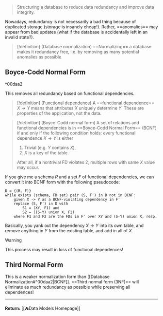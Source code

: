 > Structuring a database to reduce data redundancy and improve data integrity.

Nowadays, redundancy is not necessarily a bad thing because of duplicated storage (storage is insanely cheap!). Rather, ==anomalies== may appear from bad updates (what if the database is accidentally left in an invalid state?).

> [!definition] (Database normalization)
> ==Normalizing== a database makes it redundancy free, i.e. by removing as many potential anomalies as possible. 

## Boyce-Codd Normal Form

^00daa2

This removes all redundancy based on functional dependencies.

> [!definition] (Functional dependence)
> A ==functional dependence== $X \to Y$ means that attributes $X$ uniquely determine $Y$. These are properties of the application, not the data.

> [!definition] (Boyce-Codd normal form)
> A set of relations and functional dependencies is in ==Boyce-Codd Normal Form== (BCNF) if and only if the following condition holds: every functional dependence $X\to Y$ is either
> 
> 1. Trivial (e.g. $Y$ contains $X$),
> 2. $X$ is a key of the table.
> 
> After all, if a nontrivial FD violates 2, multiple rows with same $X$ value may occur.

If you give me a schema $R$ and a set $F$ of functional dependencies, we can convert it into BCNF form with the following pseudocode:

```
D = {(R, F)}
while exists (schema, FD set) pair (S, F') in D not in BCNF:
	given X -> Y as a BCNF-violating dependency in F'
	replace (S, F') in D with
		S1 = (XY, F1) and
		S2 = ((S-Y) union X, F2)
	where F1 and F2 are the FDs in F' over XY and (S-Y) union X, resp.
```

Basically, you yank out the dependency $X\to Y$ into its own table, and remove anything in $Y$ from the existing table, and add in all of $X$.

> [!warning]
> This process may result in loss of functional dependences!

## Third Normal Form

This is a weaker normalization form than [[Database Normalization#^00daa2|BCNF]]. ==Third normal form (3NF)== will eliminate as much redundancy as possible while preserving all dependences!

---

**Return:** [[⛺Data Models Homepage]]

